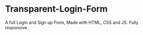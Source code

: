 # Transparent-Login-Form
A full Login and Sign up From, Made with HTML, CSS and JS. Fully responsive .
